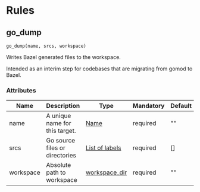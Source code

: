 # Rules

## go_dump

```
go_dump(name, srcs, workspace)
```

Writes Bazel generated files to the workspace.

Intended as an interim step for codebases that are migrating
from gomod to Bazel.

### Attributes

| Name | Description | Type | Mandatory | Default |
| ---- | ----------- | ---- | --------- | ------- |
| name | A unique name for this target. | [Name](https://bazel.build/concepts/labels#target-names) | required | "" |
| srcs | Go source files or directories | [List of labels](https://bazel.build/concepts/labels) | required | [] |
| workspace | Absolute path to workspace | [workspace_dir](../workspace/README.md) | required | "" |
